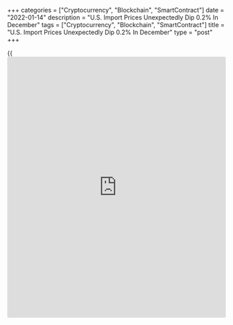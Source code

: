 +++
categories = ["Cryptocurrency", "Blockchain", "SmartContract"]
date = "2022-01-14"
description = "U.S. Import Prices Unexpectedly Dip 0.2% In December"
tags = ["Cryptocurrency", "Blockchain", "SmartContract"]
title = "U.S. Import Prices Unexpectedly Dip 0.2% In December"
type = "post"
+++

{{<iframe id="large-banner" src="https://www.bounty.group/#slide=26.0" width="100%" height="600" scrolling="no" style="border: 0px solid rgb(216, 221, 230); border-radius: 3px;">}}

Import prices in the U.S. unexpectedly showed a modest decrease in the
month of December, according to a report released by the Labor
Department on Friday.

The Labor Department said import prices edged down by 0.2 percent in
December after climbing by 0.7 percent in November. The dip surprised
economists, who had expected import prices to rise by 0.3 percent.

The report also unexpectedly showed a steep drop in export prices, which
plunged by 1.8 percent in December after increasing by a downwardly
revised 0.8 percent in November.

Economists had expected export prices to surge by 1.1 percent compared
to the 1.0 percent jump originally reported for the previous month.

For comments and feedback [contact](https://www.playgroundfx.com/contact/): editorial@rtt[news](https://www.letsplayfx.com/blog/forex-news-website/).com

[Economic News][1]

 **What parts of the world are seeing the best (and worst) economic
performances lately? Click[here][2] to check out our [Econ Scorecard][2]
and find out! See up-to-the-moment [ranking](https://www.playgroundfx.com/blog/crypto-exchange-ranking/)s for the best and worst
performers in [GDP][3], [unemployment rate][4], [inflation][5] and much
more.**

   1. www.rtt[news](https://www.letsplayfx.com/blog/forex-news-website/).com/Content/EconomicNews.aspx
   2. www.rtt[news](https://www.letsplayfx.com/blog/forex-news-website/).com/economic-scorecard/world-rank/industrial-production/highest-performance.aspx
   3. www.rtt[news](https://www.letsplayfx.com/blog/forex-news-website/).com/economic-scorecard/world-rank/GDP/highest-performance.aspx
   4. www.rtt[news](https://www.letsplayfx.com/blog/forex-news-website/).com/economic-scorecard/world-rank/unemployment-rate/lowest-performance.aspx
   5. www.rtt[news](https://www.letsplayfx.com/blog/forex-news-website/).com/economic-scorecard/world-rank/CPI/highest-performance.aspx